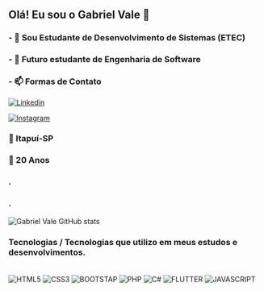 
## Olá! Eu sou o Gabriel Vale 👋

### - 🔭 Sou Estudante de Desenvolvimento de Sistemas (ETEC) 
### - 🌱 Futuro estudante de Engenharia de Software
### - 📫 Formas de Contato

[![Linkedin](https://img.shields.io/badge/LinkedIn-0077B5?style=for-the-badge&logo=linkedin&logoColor=white)](https://www.linkedin.com/in/gabriel-campos-do-vale-4b88321b6/)

[![Instagram](https://img.shields.io/badge/Instagram-E4405F?style=for-the-badge&logo=instagram&logoColor=white)](https://www.instagram.com/Gabriel_C_Vale/)

### 📍 Itapuí-SP
### 🧓 20 Anos
### .
### .

![Gabriel Vale GitHub stats](https://github-readme-stats.vercel.app/api?username=GabrielCVALE&show_icons=true&theme=radical)

### Tecnologias / Tecnologias que utilizo em meus estudos e desenvolvimentos.
<div style="display: inline_block"><br/>
<img align= "center" alt= "HTML5" src= "https://img.shields.io/badge/HTML5-E34F26?style=for-the-badge&logo=html5&logoColor=white" />
<img align= "center" alt= "CSS3" src= "https://img.shields.io/badge/CSS3-1572B6?style=for-the-badge&logo=css3&logoColor=white" />
<img align= "center" alt= "BOOTSTAP" src= "https://img.shields.io/badge/Bootstrap-563D7C?style=for-the-badge&logo=bootstrap&logoColor=white" />
<img align= "center" alt= "PHP" src= "https://img.shields.io/badge/PHP-777BB4?style=for-the-badge&logo=php&logoColor=white" />
<img align= "center" alt= "C#" src= "https://img.shields.io/badge/C%23-239120?style=for-the-badge&logo=c-sharp&logoColor=white" />
<img align= "center" alt= "FLUTTER" src= "https://img.shields.io/badge/Flutter-02569B?style=for-the-badge&logo=flutter&logoColor=white" />
<img align= "center" alt= "JAVASCRIPT" src= "https://img.shields.io/badge/JavaScript-F7DF1E?style=for-the-badge&logo=javascript&logoColor=black" />
</div>

